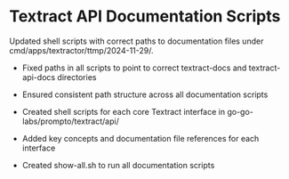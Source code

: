 # Textract API Documentation Scripts

Updated shell scripts with correct paths to documentation files under cmd/apps/textractor/ttmp/2024-11-29/.

- Fixed paths in all scripts to point to correct textract-docs and textract-api-docs directories
- Ensured consistent path structure across all documentation scripts

- Created shell scripts for each core Textract interface in go-go-labs/prompto/textract/api/
- Added key concepts and documentation file references for each interface
- Created show-all.sh to run all documentation scripts 